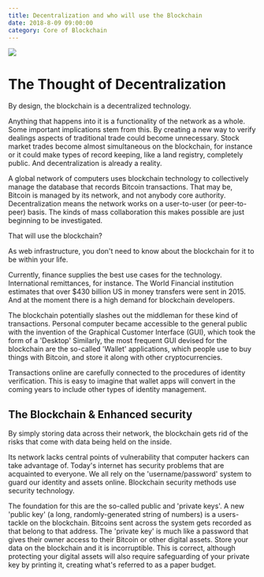 ```yaml
---
title: Decentralization and who will use the Blockchain
date: 2018-8-09 09:00:00
category: Core of Blockchain
---
```


![](/img/3.jpg)

# The Thought of Decentralization

By design, the blockchain is a decentralized technology.

Anything that happens into it is a functionality of the network as a whole. Some important implications stem from this. By creating a new way to verify dealings aspects of traditional trade could become unnecessary. Stock market trades become almost simultaneous on the blockchain, for instance or it could make types of record keeping, like a land registry, completely public. And decentralization is already a reality.

<!-- more -->

A global network of computers uses blockchain technology to collectively manage the database that records Bitcoin transactions. That may be, Bitcoin is managed by its network, and not anybody core authority. Decentralization means the network works on a user-to-user (or peer-to-peer) basis. The kinds of mass collaboration this makes possible are just beginning to be investigated.

That will use the blockchain?

As web infrastructure, you don't need to know about the blockchain for it to be within your life.

Currently, finance supplies the best use cases for the technology. International remittances, for instance. The World Financial institution estimates that over $430 billion US in money transfers were sent in 2015. And at the moment there is a high demand for blockchain developers.

The blockchain potentially slashes out the middleman for these kind of transactions. Personal computer became accessible to the general public with the invention of the Graphical Customer Interface (GUI), which took the form of a 'Desktop' Similarly, the most frequent GUI devised for the blockchain are the so-called 'Wallet' applications, which people use to buy things with Bitcoin, and store it along with other cryptocurrencies.

Transactions online are carefully connected to the procedures of identity verification. This is easy to imagine that wallet apps will convert in the coming years to include other types of identity management.

## The Blockchain & Enhanced security

By simply storing data across their network, the blockchain gets rid of the risks that come with data being held on the inside.

Its network lacks central points of vulnerability that computer hackers can take advantage of. Today's internet has security problems that are acquainted to everyone. We all rely on the 'username/password' system to guard our identity and assets online. Blockchain security methods use security technology.

The foundation for this are the so-called public and 'private keys'. A new 'public key' (a long, randomly-generated string of numbers) is a users-tackle on the blockchain. Bitcoins sent across the system gets recorded as that belong to that address. The 'private key' is much like a password that gives their owner access to their Bitcoin or other digital assets. Store your data on the blockchain and it is incorruptible. This is correct, although protecting your digital assets will also require safeguarding of your private key by printing it, creating what's referred to as a paper budget.
